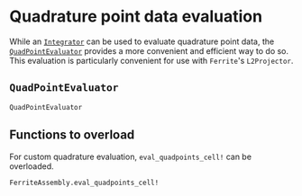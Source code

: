 # Quadrature point data evaluation
While an [`Integrator`](@ref) can be used to evaluate quadrature point data, the [`QuadPointEvaluator`](@ref) provides a more convenient and efficient way to do so. This evaluation is particularly convenient for use with `Ferrite`'s `L2Projector`. 

## `QuadPointEvaluator`
```@docs
QuadPointEvaluator
```

## Functions to overload
For custom quadrature evaluation, `eval_quadpoints_cell!` can be overloaded.
```@docs
FerriteAssembly.eval_quadpoints_cell!
```
